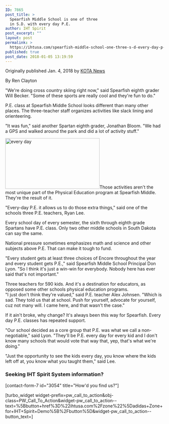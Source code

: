 ```yaml
---
ID: 7865
post_title: >
  Spearfish Middle School is one of three
  in S.D. with every day P.E.
author: IHT Spirit
post_excerpt: ""
layout: post
permalink: >
  https://ihtusa.com/spearfish-middle-school-one-three-s-d-every-day-p-e/
published: true
post_date: 2018-01-05 13:19:59
---
```

Originally published Jan. 4, 2018 by <a href="http://www.kotatv.com/content/news/Spearfish-Middle-School-is-one-of-three-in-SD-with-every-day-PE-468071253.html" target="_blank" rel="nofollow noopener">KOTA News</a>

By Ren Clayton

"We're doing cross country skiing right now," said Spearfish eighth grader Will Becker. "Some of these sports are really cool and they're fun to do."

P.E. class at Spearfish Middle School looks different than many other places. The three-teacher staff organizes activities like slack lining and orienteering.

"It was fun," said another Spartan eighth grader, Jonathan Bloom. "We had a GPS and walked around the park and did a lot of activity stuff."

<!--more--><a href="https://ihtusa.com/wp-content/uploads/2018/01/SPEARFISHPE1.jpg"><img class="alignleft size-medium wp-image-7863" src="https://ihtusa.com/wp-content/uploads/2018/01/SPEARFISHPE1-300x161.jpg" alt="every day" width="300" height="161" /></a>Those activities aren't the most unique part of the Physical Education program at Spearfish Middle. They're the result of it.

"Every-day P.E. it allows us to do those extra things," said one of the schools three P.E. teachers, Ryan Lee.

Every school day of every semester, the sixth through eighth grade Spartans have P.E. class. Only two other middle schools in South Dakota can say the same.

National pressure sometimes emphasizes math and science and other subjects above P.E. That can make it tough to fund.

"Every student gets at least three choices of Encore throughout the year and every student gets P.E.," said Spearfish Middle School Principal Don Lyon. "So I think it's just a win-win for everybody. Nobody here has ever said that's not important."
<div id="gdm-ad-728x90-A" class="gdm-ad" data-google-query-id="CMu957qswdgCFVWyTwod7FwEzg">
<div id="google_ads_iframe_/43459271/loc-desktop/kota/web/content/local_3__container__">Three teachers for 590 kids. And it's a destination for educators, as opposed some other schools physical education programs.</div>
</div>
"I just don't think they're valued," said P.E. teacher Alex Johnsen. "Which is sad. They told us that at school. Push for yourself, advocate for yourself, cuz not many will. I came here, and that wasn't the case."

If it ain't broke, why change? It's always been this way for Spearfish. Every day P.E. classes has repeated support.

"Our school decided as a core group that P.E. was what we call a non-negotiable," said Lyon. "They'll be P.E. every day for every kid and I don't know many schools that would vote that way that, yep, that's what we're doing."

"Just the opportunity to see the kids every day, you know where the kids left off at, you know what you taught them," said Lee.
<h3 class="article-newsletter-signup">Seeking IHT Spirit System information?</h3>
<p class="article-newsletter-signup">[contact-form-7 id="3054" title="How'd you find us?"]</p>
[turbo_widget widget-prefix=pw_call_to_action&obj-class=PW_Call_To_Action&widget-pw_call_to_action--text=%5Bbutton+href%3D%22ihtusa.com%2Fzone%22%5Dadidas+Zone+for+IHT+Spirit+Demo%5B%2Fbutton%5D&widget-pw_call_to_action--button_text=]